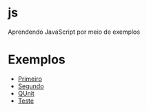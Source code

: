 # js
Aprendendo JavaScript por meio de exemplos

# Exemplos
- [Primeiro](primeiro)
- [Segundo](segundo)
- [QUnit](qunit)
- [Teste](teste)
